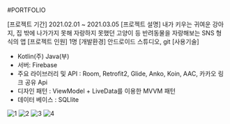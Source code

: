 #PORTFOLIO


[앱 명칭]: 털뭉치들
[프로젝트 기간] 2021.02.01 ~ 2021.03.05
[프로젝트 설명] 내가 키우는 귀여운 강아지, 집 밖에 나가가지 못해 자랑하지 못했던 고양이 등 반려동물을 자랑해보는 SNS 형식의 앱
[프로젝트 인원] 1명
[개발환경] 안드로이드 스튜디오, git
[사용기술]
- Kotlin(주) Java(부)
- 서버: Firebase
- 주요 라이브러리 및 API : Room, Retrofit2, Glide, Anko, Koin, AAC, 카카오 링크 공유 Api
- 디자인 패턴 : ViewModel + LiveData를 이용한 MVVM 패턴 
- 데이터 베이스 : SQLlite

![1](https://user-images.githubusercontent.com/66052075/110237177-b2108a00-7f7d-11eb-9ead-af58aabed9e9.png)
![2](https://user-images.githubusercontent.com/66052075/110237180-b63ca780-7f7d-11eb-852c-8fc3b1bddc80.png)
![3](https://user-images.githubusercontent.com/66052075/110237183-b9d02e80-7f7d-11eb-8931-70e06df058db.png)
![4](https://user-images.githubusercontent.com/66052075/110237184-bccb1f00-7f7d-11eb-89d4-9fad360cfae7.png)

